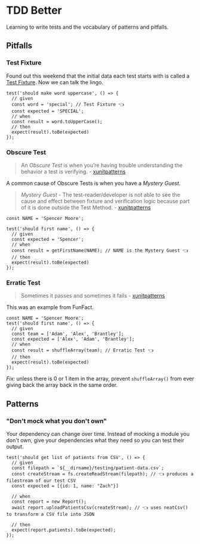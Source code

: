 # TDD Better
Learning to write tests and the vocabulary of patterns and pitfalls.


## Pitfalls

### Test Fixture
Found out this weekend that the initial data each test starts with is called a [Test Fixture](https://en.wikipedia.org/wiki/Test_fixture). Now we can talk the lingo.
```
test('should make word uppercase', () => {
  // given
  const word = 'special'; // Test Fixture 👈
  const expected = 'SPECIAL';
  // when
  const result = word.toUpperCase();
  // then
  expect(result).toBe(expected)
});
```

### Obscure Test
> An *Obscure Test* is when you’re having trouble understanding the behavior a test is verifying. - [xunitpatterns](http://xunitpatterns.com/Obscure%20Test.html)

A common cause of Obscure Tests is when you have a *Mystery Guest*.
> *Mystery Guest* - The test-reader/developer is not able to see the cause and effect between fixture and verification logic because part of it is done outside the Test Method. - [xunitpatterns](http://xunitpatterns.com/Obscure%20Test.html#Mystery%20Guest)

```
const NAME = 'Spencer Moore';

test('should first name', () => {
  // given
  const expected = 'Spencer';
  // when
  const result = getFirstName(NAME); // NAME is the Mystery Guest 👈
  // then
  expect(result).toBe(expected)
});
```

### Erratic Test
> Sometimes it passes and sometimes it fails - [xunitpatterns](http://xunitpatterns.com/Erratic%20Test.html)

This was an example from FunFact.

```
const NAME = 'Spencer Moore';
test('should first name', () => {
  // given
  const team = ['Adam', 'Alex', 'Brantley'];
  const expected = ['Alex', 'Adam', 'Brantley'];
  // when
  const result = shuffleArray(team); // Erratic Test 👈
  // then
  expect(result).toBe(expected)
});
```

*Fix:* unless there is 0 or 1 item in the array, prevent `shuffleArray()` from ever giving back the array back in the same order.

## Patterns

### "Don't mock what you don't own"

Your dependency can change over time. Instead of mocking a module you don't own, give your dependencies what they need so you can test their output.

```
test('should get list of patients from CSV', () => {
  // given
  const filepath = `${__dirname}/testing/patient-data.csv`;
  const createStream = fs.createReadStream(filepath); // 👈 produces a filestream of our test CSV
  const expected = [{id: 1, name: "Zach"}]
  
  // when
  const report = new Report();
  await report.uploadPatientsCsv(createStream); // 👈 uses neatCsv() to transform a CSV file into JSON
  
  // then
  expect(report.patients).toBe(expected);    
});
```
